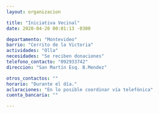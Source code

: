 ```yaml
---
layout: organizacion

title: "Iniciativa Vecinal"
date: 2020-04-20 00:01:13 -0300

departamento: "Montevideo"
barrio: "Cerrito de la Victoria"
actividades: "Olla"
necesidades: "Se reciben donaciones"
telefono_contacto: "092933742"
direccion: "San Martín Esq. B.Mendez"

otros_contactos: ""
horario: "Durante el día."
aclaraciones: "En lo posible coordinar vía telefónica"
cuenta_bancaria: ""

---
```

